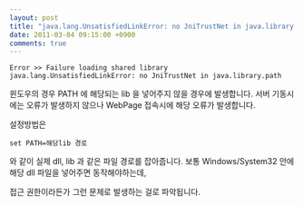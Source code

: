 ```yaml
---
layout: post
title: "java.lang.UnsatisfiedLinkError: no JniTrustNet in java.library.path"
date: 2011-03-04 09:15:00 +0900
comments: true
---
```


```
Error >> Failure loading shared library
java.lang.UnsatisfiedLinkError: no JniTrustNet in java.library.path
```

윈도우의 경우 PATH 에 해당되는 lib 을 넣어주지 않을 경우에 발생합니다.
서버 기동시에는 오류가 발생하지 않으나 WebPage 접속시에 해당 오류가 발생합니다.

설정방법은

```
set PATH=해당lib 경로
```

와 같이 실제 dll, lib 과 같은 파일 경로를 잡아줍니다.
보통 Windows/System32 안에 해당 dll 파일을 넣어주면 동작해야하는데,

접근 권한이라든가 그런 문제로 발생하는 걸로 파악됩니다.
